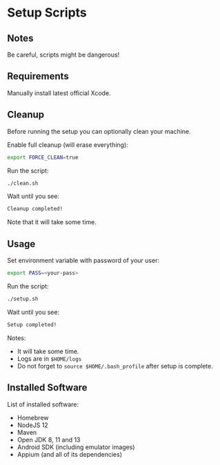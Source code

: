 # Setup Scripts

## Notes

Be careful, scripts might be dangerous!

## Requirements

Manually install latest official Xcode.

## Cleanup

Before running the setup you can optionally clean your machine.

Enable full cleanup (will erase everything):
```bash
export FORCE_CLEAN=true
```

Run the script:
```bash
./clean.sh
```

Wait until you see:
```bash
Cleanup completed!
```
Note that it will take some time.

## Usage

Set environment variable with password of your user:
```bash
export PASS=<your-pass>
```

Run the script:
```bash
./setup.sh
```

Wait until you see:
```bash
Setup completed!
```

Notes:
- It will take some time.
- Logs are in `$HOME/logs`
- Do not forget to `source $HOME/.bash_profile` after setup is complete.

## Installed Software

List of installed software:

- Homebrew
- NodeJS 12
- Maven 
- Open JDK 8, 11 and 13
- Android SDK (including emulator images)
- Appium (and all of its dependencies)
